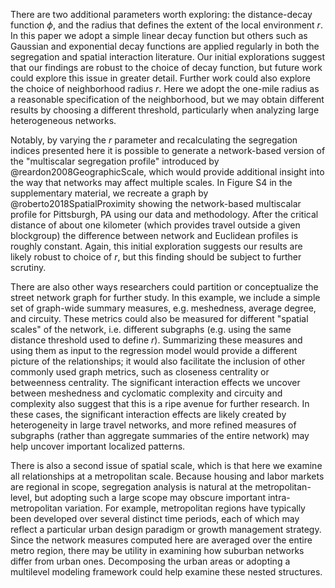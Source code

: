 There are two additional parameters worth exploring: the distance-decay function $\phi$,
and the radius that defines the extent of the local environment $r$. In this paper we
adopt a simple linear decay function but others such as Gaussian and exponential decay
functions are applied regularly in both the segregation and spatial interaction
literature. Our initial explorations suggest that our findings are robust to the choice
of decay function, but future work could explore this issue in greater detail. Further
work could also explore the choice of neighborhood radius $r$. Here we adopt the
one-mile radius as a reasonable specification of the neighborhood, but we
may obtain different results by choosing a different threshold, particularly when
analyzing large heterogeneous networks.

Notably, by varying the $r$ parameter and recalculating the segregation indices
presented here it is possible to generate a network-based version of the "multiscalar
segregation profile" introduced by @reardon2008GeographicScale, which would provide
additional insight into the way that networks may affect multiple scales. In Figure S4
in the supplementary material, we recreate a graph by @roberto2018SpatialProximity
showing the network-based multiscalar profile for Pittsburgh, PA using our data and
methodology. After the critical distance of about one kilometer (which provides travel
outside a given blockgroup) the difference between network and Euclidean profiles is
roughly constant. Again, this initial exploration suggests our results are likely robust
to choice of $r$, but this finding should be subject to further scrutiny.

There are also other ways researchers could partition or conceptualize the street
network graph for further study. In this example, we include a simple set of graph-wide
summary measures, e.g. meshedness, average degree, and circuity. These metrics could
also be measured for different "spatial scales" of the network, i.e. different subgraphs
(e.g. using the same distance threshold used to define $r$). Summarizing these measures
and using them as input to the regression model would provide a different picture of the
relationships; it would also facilitate the inclusion of other commonly used graph
metrics, such as closeness centrality or betweenness centrality. The significant
interaction effects we uncover between meshedness and cyclomatic complexity and circuity
and complexity also suggest that this is a ripe avenue for further research. In these
cases, the significant interaction effects are likely created by heterogeneity in large
travel networks, and more refined measures of subgraphs (rather than aggregate summaries
of the entire network) may help uncover important localized patterns.

There is also a second issue of spatial scale, which is that here we examine all
relationships at a metropolitan scale. Because housing and labor markets are regional in
scope, segregation analysis is natural at the metropolitan-level, but adopting such a
large scope may obscure important intra-metropolitan variation. For example,
metropolitan regions have typically been developed over several distinct time periods,
each of which may reflect a particular urban design paradigm or growth management
strategy. Since the network measures computed here are averaged over the entire metro
region, there may be utility in examining how suburban networks differ from urban ones.
Decomposing the urban areas or adopting a multilevel modeling framework could help
examine these nested structures.
